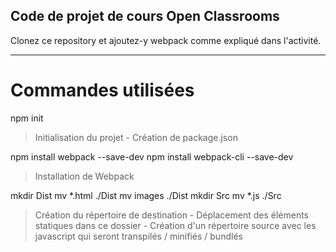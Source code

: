 ## Code de projet de cours Open Classrooms ##
Clonez ce repository et ajoutez-y webpack comme expliqué dans l'activité.

-----------------------------------

# Commandes utilisées

npm init

> Initialisation du projet - Création de package.json

npm install webpack --save-dev
npm install webpack-cli --save-dev

> Installation de Webpack

mkdir Dist
mv *.html ./Dist
mv images ./Dist
mkdir Src
mv *.js ./Src

> Création du répertoire de destination - Déplacement des éléments statiques dans ce dossier - Création d'un répertoire source avec les javascript qui seront transpilés / minifiés / bundlés

